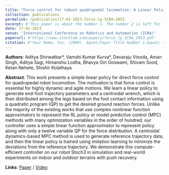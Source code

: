 ```yaml
---
title: "Force control for robust quadrupedal locomotion: A Linear Policy approach"
collection: publications
permalink: /publication/17-01-2023-force-lp-ICRA-2023
excerpt: #'This paper is about the number 1. The number 2 is left for future work.'
date: 17-01-2023
venue: 'International Conference on Robotics and Automation (ICRA)'
paperurl: #'https://www.stochlab.com/papers/force_lp_ICRA_2023.pdf'
citation: #'Your Name, You. (2009). &quot;Paper Title Number 1.&quot; <i>Journal 1</i>. 1(1).'
---
```


**Authors**: Aditya Shirwatkar\*, Vamshi Kumar Kurva\*, Devaraju Vinoda, Aman Singh, Aditya Sagi, Himanshu Lodha, Bhavya Giri Goswami, Shivam Sood, Ketan Nehete, Shishir Kolathaya

**Abstract**: This work presents a simple linear policy for direct force control for quadrupedal robot locomotion. The motivation
is that force control is essential for highly dynamic and agile motions. We learn a linear policy to generate end-foot trajectory
parameters and a centroidal wrench, which is then distributed among the legs based on the foot contact information using a
quadratic program (QP) to get the desired ground reaction forces. Unlike the majority of the existing works that use
complex nonlinear function approximators to represent the RL policy or model predictive control (MPC) methods with many
optimization variables in the order of hundred, our controller uses a simple linear function approximator to represent policy
along with only a twelve variable QP for the force distribution. A centroidal dynamics-based MPC method is used to generate
reference trajectory data, and then the linear policy is trained using imitation learning to minimize the deviations from the
reference trajectory. We demonstrate this compute-efficient controller on our robot Stoch3 in simulation and real-world
experiments on indoor and outdoor terrains with push recovery.

**Links**: [Paper](https://www.stochlab.com/papers/force_lp_ICRA_2023.pdf) / [Video](https://www.youtube.com/watch?v=k89QdImcqdo)